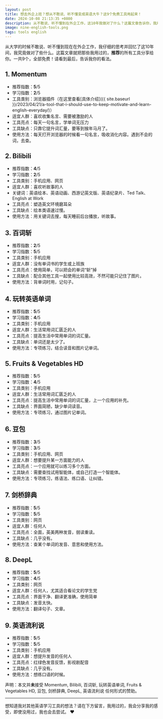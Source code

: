 ```yaml
---
layout: post
title: 想去外企上班？想从不敢说、听不懂变成英语大牛？这9个免费工具用起来！
date: 2024-10-08 21:13:35 +0800
description: 从不敢说、听不懂到在外企工作，这10年我做对了什么？这篇文章告诉你，我用过的，而且推荐的所有工具，一共9个，全部免费！
image: nine-english-tools.png
tags: tools english
---
```


从大学的时候不敢说、听不懂到现在在外企工作，我仔细的思考并回忆了这10年间，我究竟做对了些什么。这篇文章就把那些我用过的，**推荐**的所有工具分享给你。一共9个，全部免费！请看到最后，告诉我你的看法。

## 1. Momentum

- 推荐指数：**5**/5 
- 学习指数：**2**/5
- 工具类别：浏览器插件（在这里查看[具体介绍]({{ site.baseurl }}/2023/04/21/a-tool-that-i-should-use-to-keep-motivate-and-learn-english-everyday/)）
- 适宜人群：喜欢收集名言、需要被激励的人
- 工具亮点：每天一句名言，学单词无压力
- 工具缺点：只靠它提升词汇量，要等到猴年马月了。
- 使用方法：每天打开浏览器的时候看一句名言，吸收消化内容。遇到不会的词，去查。

## 2. Bilibili

- 推荐指数：**4**/5 
- 学习指数：**2**/5
- 工具类别：手机应用、网页
- 适宜人群：喜欢听故事的人
- 关键词：英语绘本、英语动画、西游记英文版、英语纪录片、Ted Talk、English at Work
- 工具亮点：塑造英文环境磨耳朵
- 工具缺点：绘本类语速过慢。
- 使用方法：用关键词去搜，每天睡前后台播放，听故事。

## 3. 百词斩

- 推荐指数：**2**/5 
- 学习指数：**5**/5
- 工具类别：手机应用
- 适宜人群：没有单词书的学生或上班族
- 工具亮点：使用简单，可以把会的单词“斩”掉
- 工具缺点：配合其他工具一起使用比较高效，不然可能只记住了图片。
- 使用方法：背单词时用，记句子。

## 4. 玩转英语单词

- 推荐指数：**5**/5 
- 学习指数：**4**/5
- 工具类别：手机应用
- 适宜人群：生活常用词汇匮乏的人
- 工具亮点：提高生活中常用单词的词汇量。
- 工具缺点：单词还是太少了。
- 使用方法：专项练习，结合读音和图片记单词。

## 5. Fruits & Vegetables HD

- 推荐指数：**5**/5 
- 学习指数：**4**/5
- 工具类别：手机应用
- 适宜人群：生活常用词汇匮乏的人
- 工具亮点：提高生活中常用单词的词汇量，上一个应用的补充。
- 工具缺点：界面简陋，缺少单词读音。
- 使用方法：专项练习，通过图片记单词。

## 6. 豆包

- 推荐指数：**3**/5 
- 学习指数：**3**/5
- 工具类别：手机应用、网页
- 适宜人群：想要提升某一方面能力的人
- 工具亮点：一个应用就可以练习多个方面。
- 工具缺点：需要查找试用智能体，或自己打造一个智能体。
- 使用方法：专项练习，练语法、练口语、让纠错。

## 7. 剑桥辞典

- 推荐指数：**5**/5 
- 学习指数：**5**/5
- 工具类别：网页
- 适宜人群：任何人
- 工具亮点：全面，英美两种发音，弱读重读。
- 工具缺点：几乎没有。
- 使用方法：查某个单词的发音、意思和使用方法。

## 8. DeepL

- 推荐指数：**5**/5 
- 学习指数：**4**/5
- 工具类别：网页
- 适宜人群：任何人，尤其适合看论文的学生党
- 工具亮点：界面干净、翻译更准确，使用简单
- 工具缺点：发音太快。
- 使用方法：翻译句子、文章。

## 9. 英语流利说

- 推荐指数：**5**/5 
- 学习指数：**5**/5
- 工具类别：手机应用
- 适宜人群：想提升发音的任何人
- 工具亮点：红绿色发音反馈，影视剧配音
- 工具缺点：几乎没有。
- 使用方法：想练口语的时候。

声明：本文并**未**接受 Momentum, Bilibili, 百词斩, 玩转英语单词, Fruits & Vegetables HD, 豆包, 剑桥辞典, DeepL, 英语流利说 任何形式的赞助。

---

想知道我对其他英语学习工具的想法？请在下方留言，我用过的，我会分享我的感受，即使没用过，我也会去尝试。 ❤️
